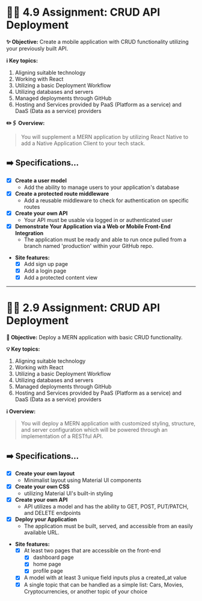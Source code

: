 # 🥳🎉 4.9 Assignment: CRUD API Deployment

**✨ Objective:** Create a mobile application with CRUD functionality utilizing your previously built API.

**ℹ️ Key topics:**

1. Aligning suitable technology
2. Working with React
3. Utilizing a basic Deployment Workflow
4. Utilizing databases and servers
5. Managed deployments through GitHub
6. Hosting and Services provided by PaaS (Platform as a service) and DaaS (Data as a service) providers

**✏️🖇️ Overview:**

> You will supplement a MERN application by utilizing React Native to add a Native Application Client to your tech stack.

## ➡️ Specifications...

- [x] **Create a user model**
  - Add the ability to manage users to your application's database
- [x] **Create a protected route middleware**
  - Add a reusable middleware to check for authentication on specific routes
- [x] **Create your own API**
  - Your API must be usable via logged in or authenticated user
- [x] **Demonstrate Your Application via a Web or Mobile Front-End Integration**
  -  The application must be ready and able to run once pulled from a branch named 'production' within your GitHub repo.
- **Site features:**
  - [x] Add sign up page
  - [x] Add a login page
  - [x] Add a protected content view
 
<hr>

# 🧨💥 2.9 Assignment: CRUD API Deployment

**🧲 Objective:** Deploy a MERN application with basic CRUD functionality.

**💡 Key topics:**

1. Aligning suitable technology
2. Working with React
3. Utilizing a basic Deployment Workflow
4. Utilizing databases and servers
5. Managed deployments through GitHub
6. Hosting and Services provided by PaaS (Platform as a service) and DaaS (Data as a service) providers

**ℹ️ Overview:**

> You will deploy a MERN application with customized styling, structure, and server configuration which will be powered through an implementation of a RESTful API.

## ➡️ Specifications...

- [x] **Create your own layout**
  - Minimalist layout using Material UI components
- [x] **Create your own CSS**
  - utilizing Material UI's built-in styling
- [x] **Create your own API**
  - API utilizes a model and has the ability to GET, POST, PUT/PATCH, and DELETE endpoints
- [x] **Deploy your Application**
  - The application must be built, served, and accessible from an easily available URL.
- **Site features:**
  - [x] At least two pages that are accessible on the front-end
    - [x] dashboard page
    - [x] home page
    - [x] profile page
  - [x] A model with at least 3 unique field inputs plus a created_at value
  - [x] A single topic that can be handled as a simple list: Cars, Movies, Cryptocurrencies, or another topic of your choice
